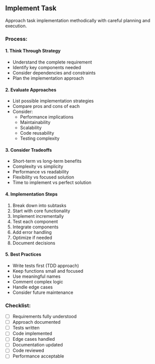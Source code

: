 ## Implement Task

Approach task implementation methodically with careful planning and execution.

### Process:

#### 1. Think Through Strategy

- Understand the complete requirement
- Identify key components needed
- Consider dependencies and constraints
- Plan the implementation approach

#### 2. Evaluate Approaches

- List possible implementation strategies
- Compare pros and cons of each
- Consider:
  - Performance implications
  - Maintainability
  - Scalability
  - Code reusability
  - Testing complexity

#### 3. Consider Tradeoffs

- Short-term vs long-term benefits
- Complexity vs simplicity
- Performance vs readability
- Flexibility vs focused solution
- Time to implement vs perfect solution

#### 4. Implementation Steps

1. Break down into subtasks
2. Start with core functionality
3. Implement incrementally
4. Test each component
5. Integrate components
6. Add error handling
7. Optimize if needed
8. Document decisions

#### 5. Best Practices

- Write tests first (TDD approach)
- Keep functions small and focused
- Use meaningful names
- Comment complex logic
- Handle edge cases
- Consider future maintenance

### Checklist:

- [ ] Requirements fully understood
- [ ] Approach documented
- [ ] Tests written
- [ ] Code implemented
- [ ] Edge cases handled
- [ ] Documentation updated
- [ ] Code reviewed
- [ ] Performance acceptable
